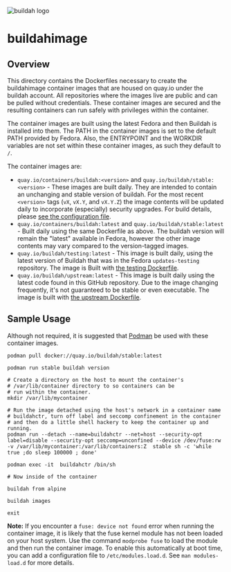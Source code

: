 ![buildah logo](https://cdn.rawgit.com/containers/buildah/main/logos/buildah-logo_large.png)

# buildahimage

## Overview

This directory contains the Dockerfiles necessary to create the buildahimage container
images that are housed on quay.io under the buildah account.  All repositories where
the images live are public and can be pulled without credentials.  These container images are secured and the
resulting containers can run safely with privileges within the container.

The container images are built using the latest Fedora and then Buildah is installed into them.
The PATH in the container images is set to the default PATH provided by Fedora.  Also, the
ENTRYPOINT and the WORKDIR variables are not set within these container images, as such they
default to `/`.

The container images are:

  * `quay.io/containers/buildah:<version>` and `quay.io/buildah/stable:<version>` -
    These images are built daily. They are intended to contain an unchanging
    and stable version of buildah.  For the most recent `<version>` tags (`vX`,
    `vX.Y`, and `vX.Y.Z`) the image contents will be updated daily to incorporate
    (especially) security upgrades.  For build details, please [see the
    configuration file](stable/Dockerfile).
  * `quay.io/containers/buildah:latest` and `quay.io/buildah/stable:latest` -
    Built daily using the same Dockerfile as above.  The buildah version
    will remain the "latest" available in Fedora, however the other image
    contents may vary compared to the version-tagged images.
  * `quay.io/buildah/testing:latest` - This image is built daily, using the
    latest version of Buildah that was in the Fedora `updates-testing` repository.
    The image is Built with [the testing Dockerfile](testing/Dockerfile).
  * `quay.io/buildah/upstream:latest` - This image is built daily using the latest
    code found in this GitHub repository.  Due to the image changing frequently,
    it's not guaranteed to be stable or even executable.  The image is built with
    [the upstream Dockerfile](upstream/Dockerfile).


## Sample Usage

Although not required, it is suggested that [Podman](https://github.com/containers/podman) be used with these container images.

```
podman pull docker://quay.io/buildah/stable:latest

podman run stable buildah version

# Create a directory on the host to mount the container's
# /var/lib/container directory to so containers can be
# run within the container.
mkdir /var/lib/mycontainer

# Run the image detached using the host's network in a container name
# buildahctr, turn off label and seccomp confinement in the container
# and then do a little shell hackery to keep the container up and running.
podman run --detach --name=buildahctr --net=host --security-opt label=disable --security-opt seccomp=unconfined --device /dev/fuse:rw -v /var/lib/mycontainer:/var/lib/containers:Z  stable sh -c 'while true ;do sleep 100000 ; done'

podman exec -it  buildahctr /bin/sh

# Now inside of the container

buildah from alpine

buildah images

exit
```

**Note:** If you encounter a `fuse: device not found` error when running the container image, it is likely that
the fuse kernel module has not been loaded on your host system.  Use the command `modprobe fuse` to load the
module and then run the container image.  To enable this automatically at boot time, you can add a configuration
file to `/etc/modules.load.d`.  See `man modules-load.d` for more details.
